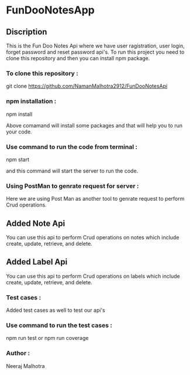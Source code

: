 # FunDooNotesApp

## Discription
This is the Fun Doo Notes Api where we have user ragistration, user login, forget password and reset password api's.
To run this project you need to clone this repository and then you can install npm package.

### To clone this repository : 

git clone https://github.com/NamanMalhotra2912/FunDooNotesApi

### npm installation :

npm install

Above comamand will install some packages and that will help you to run your code.

### Use command to run the code from terminal :
npm start

and this command will start the server to run the code.

### Using PostMan to genrate request for server :

Here we are using Post Man as another tool to genrate request to perform Crud operations.

## Added Note Api

You can use this api to perform Crud operations on notes which include create, update, retrieve, and delete.

## Added Label Api

You can use this api to perform Crud operations on labels which include create, update, retrieve, and delete.

### Test cases :

Added test cases as well to test our api's

### Use command to run the test cases :
npm run test or
npm run coverage


### Author : 
Neeraj Malhotra